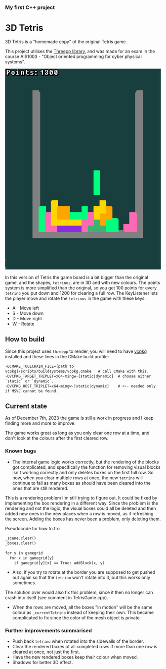 ### My first C++ project

# 3D Tetris

3D Tetris is a "homemade copy" of the original Tetris game. 

This project utilises the [Threepp library](https://github.com/markaren/threepp), and was made for an exam 
in the course AIS1003 - "Object oriented programming for cyber physical systems".

![img.png](img.png)

In this version of Tetris the game board is a bit bigger than the original game, and the shapes, `tetrinos`, 
are in 3D and with new colours.
The points system is more simplified than the original, so you get 100 points for every `tetrino` you put down 
and 1200 for clearing a full row.
The KeyListener lets the player move and rotate the `tetrinos` in the game with these keys:

- A - Move left
- S - Move down
- D - Move right
- W - Rotate


## How to build

Since this project uses `threepp` to render, you will need to have [vcpkg](https://vcpkg.io/en/getting-started.html) 
installed and these lines in the CMake build profile:

```shell
-DCMAKE_TOOLCHAIN_FILE=[path to vcpkg]/scripts/buildsystems/vcpkg.cmake   # call CMake with this.
-DVCPKG_TARGET_TRIPLET=x64-mingw-[static|dynamic]  # choose either `static` or `dynamic`.
-DVCPKG_HOST_TRIPLET=x64-mingw-[static|dynamic]    # <-- needed only if MSVC cannot be found. 
```

## Current state

As of December 7th, 2023 the game is still a work in progress and I keep finding more and more to improve.

The game works great as long as you only clear one row at a time, and don't look at the colours after the first 
cleared row.

### Known bugs

- The internal game logic works correctly, but the rendering of the blocks got complicated, and 
specifically the function for removing visual blocks isn't working correctly and only deletes boxes on the first 
full row. So now, when you clear multiple rows at once, the new `tetrino` will continue to fall as many boxes as 
should have been cleared into the ones that are still rendered.

This is a rendering problem I'm still trying to figure out.
It could be fixed by implementing the box rendering in a different way.
Since the problem is the rendering and not the logic, the visual boxes could all be deleted and then added new ones
in the new places when a row is moved, as if refreshing the screen. 
Adding the boxes has never been a problem, only deleting them.

Pseudocode for how to fix:
```shell
_scene.clear()
_boxes.clear()

for y in gamegrid
  for x in gamegrid[y]
    if gamegrid[y][x] == True: addBlock(x, y)
```

- Also, if you try to rotate at the border you are supposed to get pushed out again so that the `tetrino` won't 
rotate into it, but this works only sometimes.

The solution over would also fix this problem, since it then no longer can crash into itself 
(see comment in TetrisGame.cpp).

- When the rows are moved, all the boxes "in motion" will be the same colour as `_currentTetrino` instead of 
keeping their own. This became complicated to fix since the color of the mesh object is private.

### Further improvements summarised

- Push back `tetrino` when rotated into the sidewalls of the border.
- Clear the rendered boxes of all completed rows if more than one row is cleared at once, not just the first.
- Have the new rendered boxes keep their colour when moved.
- Shadows for better 3D effect.

